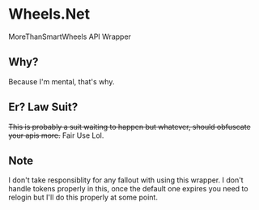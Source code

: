 # Wheels.Net
MoreThanSmartWheels API Wrapper

## Why?
Because I'm mental, that's why.

## Er? Law Suit?
~~This is probably a suit waiting to happen but whatever, should obfuscate your apis more.~~ Fair Use Lol.

## Note
I don't take responsiblity for any fallout with using this wrapper. I don't handle tokens properly in this, once the default one expires you need to relogin but I'll do this properly at some point.
